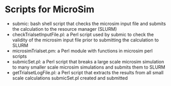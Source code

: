 # Scripts for MicroSim

- submic: bash shell script that checks the microsim input file and submits the calculation to the resource manager (SLURM)
- checkTrialsetInputFile.pl: a Perl script used by submic to check the validity of the microsim input file prior to submitting the calculation to SLURM
- microsimTrialset.pm: a Perl module with functions in microsim perl scripts
- submicSet.pl: a Perl script that breaks a large scale microsim simulation to many smaller scale microsim simulations and submits them to SLURM
- getTrialsetLogFile.pl: a Perl script that extracts the results from all small scale calculations submicSet.pl created and submitted
